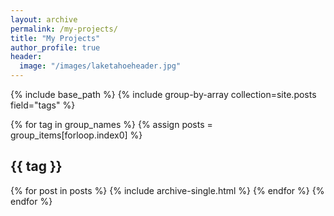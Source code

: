 ```yaml
---
layout: archive
permalink: /my-projects/
title: "My Projects"
author_profile: true
header:
  image: "/images/laketahoeheader.jpg"
---
```


{% include base_path %}
{% include group-by-array collection=site.posts field="tags" %}

{% for tag in group_names %}
  {% assign posts = group_items[forloop.index0] %}
  <h2 id="{{ tag | slugify }}" class="archive__subtitle">{{ tag }}</h2>
  {% for post in posts %}
   {% include archive-single.html %}
  {% endfor %}
{% endfor %}
